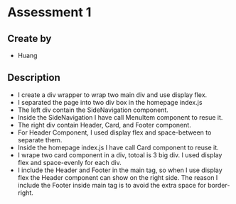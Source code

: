 # Assessment 1

## Create by
- Huang

## Description
- I create a div wrapper to wrap two main div and use display flex.
- I separated the page into two div box in the homepage index.js
- The left div contain the SideNavigation component.
- Inside the SideNavigation I have call MenuItem component to resue it.
- The right div contain Header, Card, and Footer component.
- For Header Component, I used display flex and space-between to separate them.
- Inside the homepage index.js I have call Card component to reuse it.
- I wrape two card component in a div, totoal is 3 big div. I used display flex and space-evenly for each div.
- I include the Header and Footer in the main tag, so when I use display flex the Header component can show on the right side. The reason I include the Footer inside main tag is to avoid the extra space for border-right.
